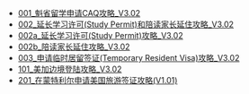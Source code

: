 <ul>
<li><a href = "../001_CAQ_V3.02/001_CAQ_V3.02.htm" target="_blank">001_魁省留学申请CAQ攻略_V3.02</a></li>
<li><a href = "../002_SP_VR_V3.02/002_SP_VR_V3.02.htm">002_延长学习许可(Study Permit)和陪读家长延住攻略_V3.02</a></li>
<li><a href = "../002a_SP_V3.02/002a_SP_V3.02.htm">002a_延长学习许可(Study Permit)攻略_V3.02</a></li>
<li><a href = "../002b_VR_V3.02/002b_VR_V3.02.htm">002b_陪读家长延住攻略_V3.02</a></li>
<li><a href = "../003_SV_V3.02/003_SV_V3.02.htm">003_申请临时居留签证(Temporary Resident Visa)攻略_V3.02</a></li>
<li><a href = "../101_Landing_V3.02/101_Landing_V3.02.htm">101_美加边境登陆攻略_V3.02</a></li>
<li><a href = "../201_USV_V1.01/201_USV_V1.01.htm">201_在蒙特利尔申请美国旅游签证攻略(V1.01)</a></li>
</ul>
